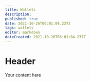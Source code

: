 ```yaml
---
title: Wallets
description: 
published: true
date: 2021-10-26T06:01:04.237Z
tags: wallets
editor: markdown
dateCreated: 2021-10-26T06:01:04.237Z
---
```


# Header
Your content here